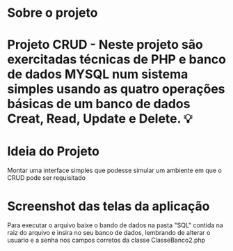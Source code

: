 <head>
<script src="https://kit.fontawesome.com/ce883965d2.js" crossorigin="anonymous"></script>
 </head>
 <body>
<i class="fas fa-laptop"></i><h1> Sobre o projeto <h1>
Projeto CRUD - Neste projeto são exercitadas técnicas de PHP e banco de dados MYSQL num sistema simples usando as quatro operações básicas de um banco de dados Creat, Read, Update e Delete.
💡 <h1>Ideia do Projeto</h1>
Montar uma interface simples que podesse simular um ambiente em que o CRUD pode ser requisitado
 <i class="fas fa-desktop"></i> <h1> Screenshot das telas da aplicação </h1>
  
Para executar o arquivo baixe o bando de dados na pasta "SQL" contida na raiz do arquivo e insira no seu banco de dados, lembrando de alterar o usuario e a senha nos campos corretos da classe ClasseBanco2.php
